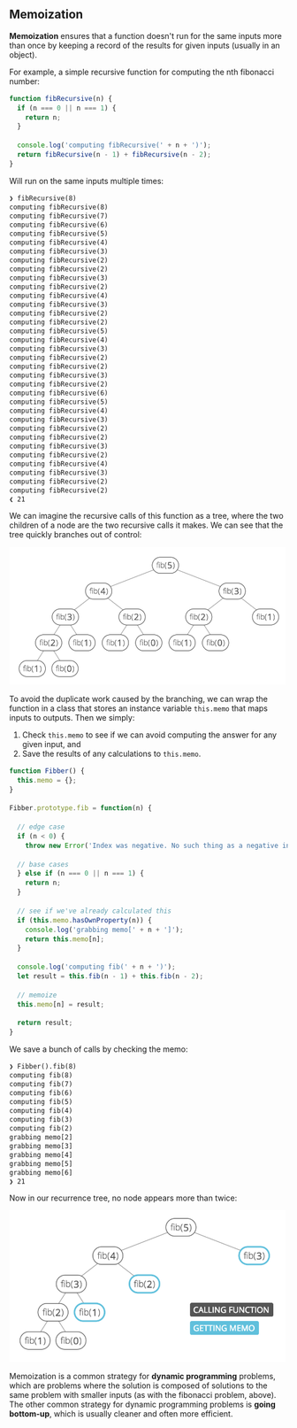 
## Memoization

**Memoization** ensures that a function doesn't run for the same inputs more than once by keeping a record of the results for given inputs (usually in an object).

For example, a simple recursive function for computing the nth fibonacci number:

```javascript
function fibRecursive(n) {
  if (n === 0 || n === 1) {
    return n;
  }

  console.log('computing fibRecursive(' + n + ')');
  return fibRecursive(n - 1) + fibRecursive(n - 2);
}
```

Will run on the same inputs multiple times:

```
❯ fibRecursive(8)
computing fibRecursive(8)
computing fibRecursive(7)
computing fibRecursive(6)
computing fibRecursive(5)
computing fibRecursive(4)
computing fibRecursive(3)
computing fibRecursive(2)
computing fibRecursive(2)
computing fibRecursive(3)
computing fibRecursive(2)
computing fibRecursive(4)
computing fibRecursive(3)
computing fibRecursive(2)
computing fibRecursive(2)
computing fibRecursive(5)
computing fibRecursive(4)
computing fibRecursive(3)
computing fibRecursive(2)
computing fibRecursive(2)
computing fibRecursive(3)
computing fibRecursive(2)
computing fibRecursive(6)
computing fibRecursive(5)
computing fibRecursive(4)
computing fibRecursive(3)
computing fibRecursive(2)
computing fibRecursive(2)
computing fibRecursive(3)
computing fibRecursive(2)
computing fibRecursive(4)
computing fibRecursive(3)
computing fibRecursive(2)
computing fibRecursive(2)
❮ 21
```

We can imagine the recursive calls of this function as a tree, where the two children of a node are the two recursive calls it makes. We can see that the tree quickly branches out of control:

<p style="align: center;">
<img src="images/fib_tree.png" width="500" />
<p>

To avoid the duplicate work caused by the branching, we can wrap the function in a class that stores an instance variable `this.memo` that maps inputs to outputs. Then we simply:

1. Check `this.memo` to see if we can avoid computing the answer for any given input, and
2. Save the results of any calculations to `this.memo`.

```javascript
function Fibber() {
  this.memo = {};
}

Fibber.prototype.fib = function(n) {

  // edge case
  if (n < 0) {
    throw new Error('Index was negative. No such thing as a negative index in a series.');

  // base cases
  } else if (n === 0 || n === 1) {
    return n;
  }

  // see if we've already calculated this
  if (this.memo.hasOwnProperty(n)) {
    console.log('grabbing memo[' + n + ']');
    return this.memo[n];
  }

  console.log('computing fib(' + n + ')');
  let result = this.fib(n - 1) + this.fib(n - 2);

  // memoize
  this.memo[n] = result;

  return result;
}
```

We save a bunch of calls by checking the memo:

```
❯ Fibber().fib(8)
computing fib(8)
computing fib(7)
computing fib(6)
computing fib(5)
computing fib(4)
computing fib(3)
computing fib(2)
grabbing memo[2]
grabbing memo[3]
grabbing memo[4]
grabbing memo[5]
grabbing memo[6]
❯ 21
```

Now in our recurrence tree, no node appears more than twice:

<p style="align: center;">
<img src="images/fib_tree_2.png" width="500" />
<p>

Memoization is a common strategy for **dynamic programming** problems, which are problems where the solution is composed of solutions to the same problem with smaller inputs (as with the fibonacci problem, above). The other common strategy for dynamic programming problems is **going bottom-up**, which is usually cleaner and often more efficient.

